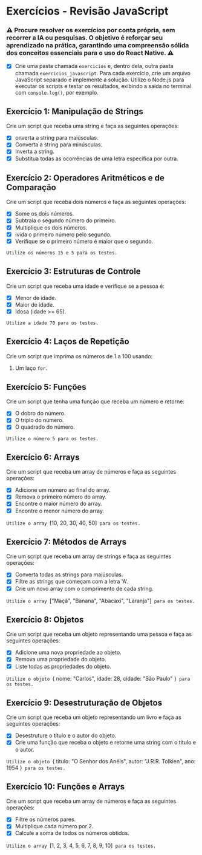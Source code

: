 # Exercícios - Revisão JavaScript

### ⚠️ Procure resolver os exercícios por conta própria, sem recorrer a IA ou pesquisas. O objetivo é reforçar seu aprendizado na prática, garantindo uma compreensão sólida dos conceitos essenciais para o uso do React Native. ⚠️

- [x] Crie uma pasta chamada `exercicios` e, dentro dela, outra pasta chamada `exercicios_javascript`. Para cada exercício, crie um arquivo JavaScript separado e implemente a solução. Utilize o Node.js para executar os scripts e testar os resultados, exibindo a saída no terminal com `console.log()`, por exemplo.

## Exercício 1: Manipulação de Strings

Crie um script que receba uma string e faça as seguintes operações:

- [x] onverta a string para maiúsculas.
- [x] Converta a string para minúsculas.
- [x] Inverta a string.
- [x] Substitua todas as ocorrências de uma letra específica por outra.

## Exercício 2: Operadores Aritméticos e de Comparação

Crie um script que receba dois números e faça as seguintes operações:

- [x] Some os dois números.
- [x] Subtraia o segundo número do primeiro.
- [x] Multiplique os dois números.
- [x] ivida o primeiro número pelo segundo.
- [x] Verifique se o primeiro número é maior que o segundo.

`Utilize os números 15 e 5 para os testes.`

## Exercício 3: Estruturas de Controle

Crie um script que receba uma idade e verifique se a pessoa é:

- [x] Menor de idade.
- [x] Maior de idade.
- [x] Idosa (idade >= 65).

`Utilize a idade 70 para os testes.`

## Exercício 4: Laços de Repetição

Crie um script que imprima os números de 1 a 100 usando:

1. Um laço `for`.

## Exercício 5: Funções

Crie um script que tenha uma função que receba um número e retorne:

- [x] O dobro do número.
- [x] O triplo do número.
- [x] O quadrado do número.

`Utilize o número 5 para os testes.`

## Exercício 6: Arrays

Crie um script que receba um array de números e faça as seguintes operações:

- [x] Adicione um número ao final do array.
- [x] Remova o primeiro número do array.
- [x] Encontre o maior número do array.
- [x] Encontre o menor número do array.

`Utilize o array `[10, 20, 30, 40, 50]` para os testes.`

## Exercício 7: Métodos de Arrays

Crie um script que receba um array de strings e faça as seguintes operações:

- [x] Converta todas as strings para maiúsculas.
- [x] Filtre as strings que começam com a letra 'A'.
- [x] Crie um novo array com o comprimento de cada string.

`Utilize o array `["Maçã", "Banana", "Abacaxi", "Laranja"]` para os testes.`

## Exercício 8: Objetos

Crie um script que receba um objeto representando uma pessoa e faça as seguintes operações:

- [x] Adicione uma nova propriedade ao objeto.
- [x] Remova uma propriedade do objeto.
- [x] Liste todas as propriedades do objeto.

`Utilize o objeto `{ nome: "Carlos", idade: 28, cidade: "São Paulo" }` para os testes.`

## Exercício 9: Desestruturação de Objetos

Crie um script que receba um objeto representando um livro e faça as seguintes operações:

- [x] Desestruture o título e o autor do objeto.
- [x] Crie uma função que receba o objeto e retorne uma string com o título e o autor.

`Utilize o objeto `{ titulo: "O Senhor dos Anéis", autor: "J.R.R. Tolkien", ano: 1954 }` para os testes.`

## Exercício 10: Funções e Arrays

Crie um script que receba um array de números e faça as seguintes operações:

- [x] Filtre os números pares.
- [x] Multiplique cada número por 2.
- [x] Calcule a soma de todos os números obtidos.

`Utilize o array `[1, 2, 3, 4, 5, 6, 7, 8, 9, 10]` para os testes.`
